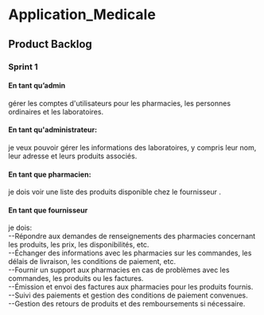 # Application_Medicale
## Product Backlog
### Sprint 1

#### En tant qu’admin 
gérer les comptes d'utilisateurs pour les pharmacies, les personnes ordinaires et les laboratoires.



#### En tant qu'administrateur:
je veux pouvoir gérer les informations des laboratoires, y compris leur nom, leur adresse et leurs produits associés.

#### En tant que pharmacien:  

je dois voir une liste  des produits disponible chez le fournisseur .  

#### En tant que fournisseur  

je dois:  
--Répondre aux demandes de renseignements des pharmacies concernant les produits, les prix, les disponibilités, etc.  
--Échanger des informations avec les pharmacies sur les commandes, les délais de livraison, les conditions de paiement, etc.  
--Fournir un support aux pharmacies en cas de problèmes avec les commandes, les produits ou les factures.  
--Émission et envoi des factures aux pharmacies pour les produits fournis.  
--Suivi des paiements et gestion des conditions de paiement convenues.  
--Gestion des retours de produits et des remboursements si nécessaire.   



